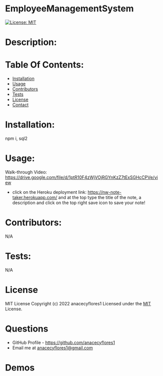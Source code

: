 # EmployeeManagementSystem

[![License: MIT](https://img.shields.io/badge/License-MIT-yellow.svg)](https://opensource.org/licenses/MIT)

# Description:

# Table Of Contents:

- [Installation](#Installation)
- [Usage](#Usage)
- [Contributors](#Contributors)
- [Tests](#Tests)
- [License](#License)
- [Contact](#Contact)

# Installation:

npm i, sql2

# Usage:

Walk-through Video: https://drive.google.com/file/d/1ptR10F4zWjVOjRGYnKzZ7tExSGHcCPVe/view

- click on the Heroku deployment link: https://nw-note-taker.herokuapp.com/ and at the top type the title of the note, a description and click on the top right save icon to save your note!

# Contributors:

N/A

# Tests:

N/A

# License

MIT License
Copyright (c) 2022 anacecyflores1
Licensed under the [MIT](https://opensource.org/licenses/MIT) License.

# Questions

- GitHub Profile - https://github.com/anacecyflores1
- Email me at anacecyflores1@gmail.com

# Demos
